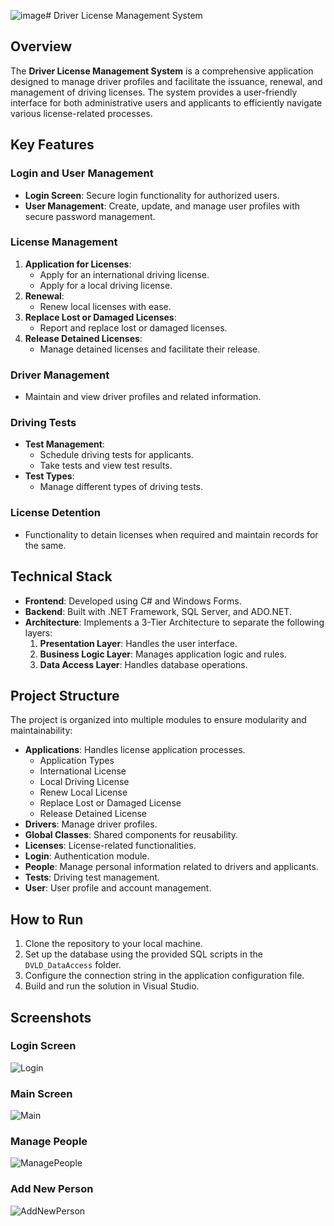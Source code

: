 ![image](https://github.com/user-attachments/assets/815540e4-884e-4503-8d5a-cef9318a69d5)# Driver License Management System

## Overview
The **Driver License Management System** is a comprehensive application designed to manage driver profiles and facilitate the issuance, renewal, and management of driving licenses. The system provides a user-friendly interface for both administrative users and applicants to efficiently navigate various license-related processes.

## Key Features
### Login and User Management
- **Login Screen**: Secure login functionality for authorized users.
- **User Management**: Create, update, and manage user profiles with secure password management.

### License Management
1. **Application for Licenses**:
   - Apply for an international driving license.
   - Apply for a local driving license.
2. **Renewal**:
   - Renew local licenses with ease.
3. **Replace Lost or Damaged Licenses**:
   - Report and replace lost or damaged licenses.
4. **Release Detained Licenses**:
   - Manage detained licenses and facilitate their release.

### Driver Management
- Maintain and view driver profiles and related information.

### Driving Tests
- **Test Management**:
   - Schedule driving tests for applicants.
   - Take tests and view test results.
- **Test Types**:
   - Manage different types of driving tests.

### License Detention
- Functionality to detain licenses when required and maintain records for the same.

## Technical Stack
- **Frontend**: Developed using C# and Windows Forms.
- **Backend**: Built with .NET Framework, SQL Server, and ADO.NET.
- **Architecture**: Implements a 3-Tier Architecture to separate the following layers:
  1. **Presentation Layer**: Handles the user interface.
  2. **Business Logic Layer**: Manages application logic and rules.
  3. **Data Access Layer**: Handles database operations.

## Project Structure
The project is organized into multiple modules to ensure modularity and maintainability:
- **Applications**: Handles license application processes.
  - Application Types
  - International License
  - Local Driving License
  - Renew Local License
  - Replace Lost or Damaged License
  - Release Detained License
- **Drivers**: Manage driver profiles.
- **Global Classes**: Shared components for reusability.
- **Licenses**: License-related functionalities.
- **Login**: Authentication module.
- **People**: Manage personal information related to drivers and applicants.
- **Tests**: Driving test management.
- **User**: User profile and account management.

## How to Run
1. Clone the repository to your local machine.
2. Set up the database using the provided SQL scripts in the `DVLD_DataAccess` folder.
3. Configure the connection string in the application configuration file.
4. Build and run the solution in Visual Studio.

## Screenshots

### Login Screen
![Login](https://github.com/user-attachments/assets/ba104c4c-7247-495c-b268-ae19da624ac2)

### Main Screen
![Main](https://github.com/user-attachments/assets/7d33d42d-2a59-4ba5-9aee-212d53421a24)

### Manage People
![ManagePeople](https://github.com/user-attachments/assets/70d501e6-59cb-4891-96ec-9982dab4d96d)

### Add New Person
![AddNewPerson](https://github.com/user-attachments/assets/b34308c2-b500-4c58-bf2d-53454e1125b0)
